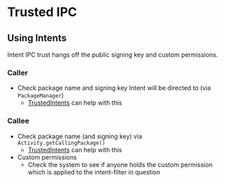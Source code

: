 # Trusted IPC

## Using Intents

Intent IPC trust hangs off the public signing key and custom permissions.

### Caller

- Check package name and signing key Intent will be directed to (via `PackageManager`)
  - [TrustedIntents](https://github.com/guardianproject/TrustedIntents/blob/master/trustedintents/src/info/guardianproject/trustedintents/TrustedIntents.java) can help with this
  
### Callee

- Check package name (and signing key) via `Activity.getCallingPackage()`
  - [TrustedIntents](https://github.com/guardianproject/TrustedIntents/blob/master/trustedintents/src/info/guardianproject/trustedintents/TrustedIntents.java) can help with this
- Custom permissions
  - Check the system to see if anyone holds the custom permission which is applied to the intent-filter in question
